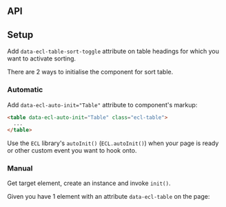 ## API

<TableJSDoc />

## Setup

Add `data-ecl-table-sort-toggle` attribute on table headings for which you want to activate sorting.

There are 2 ways to initialise the component for sort table.

### Automatic

Add `data-ecl-auto-init="Table"` attribute to component's markup:

```html
<table data-ecl-auto-init="Table" class="ecl-table">
  ...
</table>
```

Use the `ECL` library's `autoInit()` (`ECL.autoInit()`) when your page is ready or other custom event you want to hook onto.

### Manual

Get target element, create an instance and invoke `init()`.

Given you have 1 element with an attribute `data-ecl-table` on the page:
